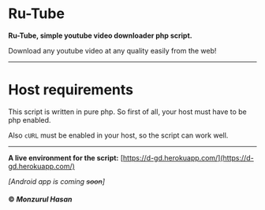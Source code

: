 # Ru-Tube
**Ru-Tube, simple youtube video downloader php script.**

Download any youtube video at any quality easily from the web!

---

# Host requirements
This script is written in pure php. So first of all, your host must have to be php enabled.

Also <code>cURL</code> must be enabled in your host, so the script can work well.
 
---

**A live environment for the script:**
[https://d-gd.herokuapp.com/](https://d-gd.herokuapp.com/)

*[Android app is coming ~~soon~~]*

#### © *Monzurul Hasan*

